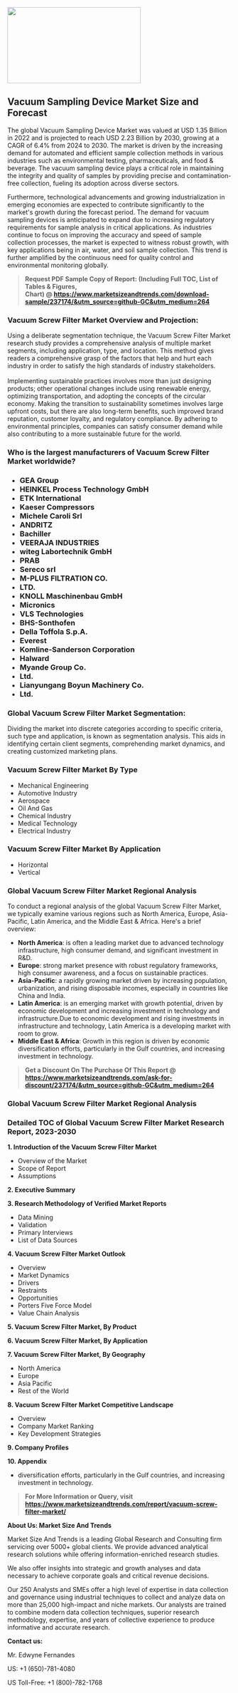 <p><img class="alignnone size-medium wp-image-20088" src="https://ffe5etoiles.com/wp-content/uploads/2024/12/MST1-300x171.png" alt="" width="300" height="171" /></p><h2>Vacuum Sampling Device Market Size and Forecast</h2><p>The global Vacuum Sampling Device Market was valued at USD 1.35 Billion in 2022 and is projected to reach USD 2.23 Billion by 2030, growing at a CAGR of 6.4% from 2024 to 2030. The market is driven by the increasing demand for automated and efficient sample collection methods in various industries such as environmental testing, pharmaceuticals, and food & beverage. The vacuum sampling device plays a critical role in maintaining the integrity and quality of samples by providing precise and contamination-free collection, fueling its adoption across diverse sectors.</p><p>Furthermore, technological advancements and growing industrialization in emerging economies are expected to contribute significantly to the market's growth during the forecast period. The demand for vacuum sampling devices is anticipated to expand due to increasing regulatory requirements for sample analysis in critical applications. As industries continue to focus on improving the accuracy and speed of sample collection processes, the market is expected to witness robust growth, with key applications being in air, water, and soil sample collection. This trend is further amplified by the continuous need for quality control and environmental monitoring globally.</p></p><blockquote id="" class=""><strong>Request PDF Sample Copy of Report: (Including Full TOC, List of Tables &amp; Figures, Chart)&nbsp;@&nbsp;<strong><a href="https://www.marketsizeandtrends.com/download-sample/237174/&utm_source=github-GC&utm_medium=264" target="_blank">https://www.marketsizeandtrends.com/download-sample/237174/&utm_source=github-GC&utm_medium=264</a></strong></strong></blockquote><h3 id="" class="">Vacuum Screw Filter Market&nbsp;Overview and Projection:</h3><p id="" class="">Using a deliberate segmentation technique, the Vacuum Screw Filter Market research study provides a comprehensive analysis of multiple market segments, including application, type, and location. This method gives readers a comprehensive grasp of the factors that help and hurt each industry in order to satisfy the high standards of industry stakeholders. <br /> <br />Implementing sustainable practices involves more than just designing products; other operational changes include using renewable energy, optimizing transportation, and adopting the concepts of the circular economy. Making the transition to sustainability sometimes involves large upfront costs, but there are also long-term benefits, such improved brand reputation, customer loyalty, and regulatory compliance. By adhering to environmental principles, companies can satisfy consumer demand while also contributing to a more sustainable future for the world.</p><h3 id="" class="">Who is the largest manufacturers of&nbsp;Vacuum Screw Filter Market worldwide?</h3><h3 class=""><p><ul><li>GEA Group </li><li> HEINKEL Process Technology GmbH </li><li> ETK International </li><li> Kaeser Compressors </li><li> Michele Caroli Srl </li><li> ANDRITZ </li><li> Bachiller </li><li> VEERAJA INDUSTRIES </li><li> witeg Labortechnik GmbH </li><li> PRAB </li><li> Sereco srl </li><li> M-PLUS FILTRATION CO. </li><li> LTD. </li><li> KNOLL Maschinenbau GmbH </li><li> Micronics </li><li> VLS Technologies </li><li> BHS-Sonthofen </li><li> Della Toffola S.p.A. </li><li> Everest </li><li> Komline-Sanderson Corporation </li><li> Halward </li><li> Myande Group Co. </li><li> Ltd. </li><li> Lianyungang Boyun Machinery Co. </li><li> Ltd.</li></ul></p></h3><h3 id="" class="">Global&nbsp;Vacuum Screw Filter Market Segmentation:</h3><p id="" class="">Dividing the market into discrete categories according to specific criteria, such type and application, is known as segmentation analysis. This aids in identifying certain client segments, comprehending market dynamics, and creating customized marketing plans.</p><h3 id="" class="">Vacuum Screw Filter Market&nbsp;By Type</h3><p><p><ul><li>Mechanical Engineering</li><li> Automotive Industry</li><li> Aerospace</li><li> Oil And Gas</li><li> Chemical Industry</li><li> Medical Technology</li><li> Electrical Industry</p></li></ul></p></p><h3 id="" class="">Vacuum Screw Filter Market&nbsp;By Application</h3><p class=""><p><ul><li>Horizontal</li><li> Vertical</li></ul></p></p><h3 id="" class="">Global Vacuum Screw Filter Market Regional Analysis</h3><p id="" class="">To conduct a regional analysis of the global Vacuum Screw Filter Market, we typically examine various regions such as North America, Europe, Asia-Pacific, Latin America, and the Middle East &amp; Africa. Here's a brief overview:</p><ul><li><strong>North America</strong>: is often a leading market due to advanced technology infrastructure, high consumer demand, and significant investment in R&amp;D.</li><li><strong>Europe</strong>: strong market presence with robust regulatory frameworks, high consumer awareness, and a focus on sustainable practices.</li><li><strong>Asia-Pacific</strong>: a rapidly growing market driven by increasing population, urbanization, and rising disposable incomes, especially in countries like China and India.</li><li><strong>Latin America</strong>: is an emerging market with growth potential, driven by economic development and increasing investment in technology and infrastructure.Due to economic development and rising investments in infrastructure and technology, Latin America is a developing market with room to grow.</li><li><strong>Middle East &amp; Africa</strong>: Growth in this region is driven by economic diversification efforts, particularly in the Gulf countries, and increasing investment in technology.</li></ul><blockquote id="" class=""><strong>Get a Discount On The Purchase Of This Report @ <strong><a href="https://www.marketsizeandtrends.com/ask-for-discount/237174/&utm_source=github-GC&utm_medium=264" target="_blank">https://www.marketsizeandtrends.com/ask-for-discount/237174/&utm_source=github-GC&utm_medium=264</a></strong></strong></blockquote><h3 id="" class="">Global Vacuum Screw Filter Market Regional Analysis</h3><h3 id="" class="">Detailed TOC of Global Vacuum Screw Filter Market Research Report, 2023-2030</h3><p id="" class=""><strong>1. Introduction of the Vacuum Screw Filter Market</strong></p><ul><li>Overview of the Market</li><li>Scope of Report</li><li>Assumptions</li></ul><p id="" class=""><strong>2. Executive Summary</strong></p><p id="" class=""><strong>3. Research Methodology of Verified Market Reports</strong></p><ul><li>Data Mining</li><li>Validation</li><li>Primary Interviews</li><li>List of Data Sources</li></ul><p id="" class=""><strong>4. Vacuum Screw Filter Market Outlook</strong></p><ul><li>Overview</li><li>Market Dynamics</li><li>Drivers</li><li>Restraints</li><li>Opportunities</li><li>Porters Five Force Model</li><li>Value Chain Analysis</li></ul><p id="" class=""><strong>5. Vacuum Screw Filter Market, By Product</strong></p><p id="" class=""><strong>6. Vacuum Screw Filter Market, By Application</strong></p><p id="" class=""><strong>7. Vacuum Screw Filter Market, By Geography</strong></p><ul><li>North America</li><li>Europe</li><li>Asia Pacific</li><li>Rest of the World</li></ul><p id="" class=""><strong>8. Vacuum Screw Filter Market Competitive Landscape</strong></p><ul><li>Overview</li><li>Company Market Ranking</li><li>Key Development Strategies</li></ul><p id="" class=""><strong>9. Company Profiles</strong></p><p id="" class=""><strong>10. Appendix</strong></p><ul><li>diversification efforts, particularly in the Gulf countries, and increasing investment in technology.</li></ul><blockquote id="" class=""><strong>For More Information or Query, visit <strong><strong><a href="https://www.marketsizeandtrends.com/report/vacuum-screw-filter-market/" target="_blank">https://www.marketsizeandtrends.com/report/vacuum-screw-filter-market/</a></strong></strong></strong></blockquote><p id="" class=""><strong>About Us: Market Size And Trends</strong></p><p id="" class="">Market Size And Trends is a leading Global Research and Consulting firm servicing over 5000+ global clients. We provide advanced analytical research solutions while offering information-enriched research studies.</p><p id="" class="">We also offer insights into strategic and growth analyses and data necessary to achieve corporate goals and critical revenue decisions.</p><p id="" class="">Our 250 Analysts and SMEs offer a high level of expertise in data collection and governance using industrial techniques to collect and analyze data on more than 25,000 high-impact and niche markets. Our analysts are trained to combine modern data collection techniques, superior research methodology, expertise, and years of collective experience to produce informative and accurate research.</p><p id="" class=""><strong>Contact us:</strong></p><p id="" class="">Mr. Edwyne Fernandes</p><p id="" class="">US: +1 (650)-781-4080</p><p id="" class="">US Toll-Free: +1 (800)-782-1768</p>
